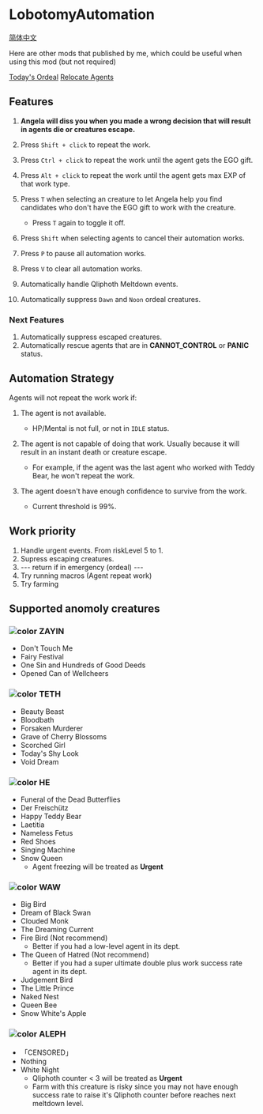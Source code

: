 # LobotomyAutomation
[简体中文](./README-zh-CN.md)

Here are other mods that published by me, which could be useful when using this mod (but not required)

[Today's Ordeal](https://www.nexusmods.com/lobotomycorporation/mods/127)
[Relocate Agents](https://www.nexusmods.com/lobotomycorporation/mods/128)

## Features

1. **Angela will diss you when you made a wrong decision that will result in agents die or creatures escape.**
1. Press `Shift + click` to repeat the work.
2. Press `Ctrl + click` to repeat the work until the agent gets the EGO gift.
3. Press `Alt + click` to repeat the work until the agent gets max EXP of that work type.
4. Press `T` when selecting an creature to let Angela help you find candidates who don't have the EGO gift to work with the creature.
   - Press `T` again to toggle it off.


9. Press `Shift` when selecting agents to cancel their automation works.
10. Press `P` to pause all automation works.
11. Press `V` to clear all automation works.
1. Automatically handle Qliphoth Meltdown events.
3. Automatically suppress `Dawn` and `Noon` ordeal creatures.

### Next Features

1. Automatically suppress escaped creatures.
1. Automatically rescue agents that are in **CANNOT_CONTROL** or **PANIC** status.

## Automation Strategy

Agents will not repeat the work work if:

1. The agent is not available.
   - HP/Mental is not full, or not in `IDLE` status.

2. The agent is not capable of doing that work. Usually because it will result in an instant death or creature escape.
   - For example, if the agent was the last agent who worked with Teddy Bear, he won't repeat the work.

3. The agent doesn't have enough confidence to survive from the work.
   - Current threshold is 99%.

## Work priority

1. Handle urgent events. From riskLevel 5 to 1.
2. Supress escaping creatures.
3. --- return if in emergency (ordeal) ---
4. Try running macros (Agent repeat work)
5. Try farming

## Supported anomoly creatures

### ![color](https://via.placeholder.com/15/1df900/000000?text=+) ZAYIN
- Don't Touch Me
- Fairy Festival
- One Sin and Hundreds of Good Deeds
- Opened Can of Wellcheers

### ![color](https://via.placeholder.com/15/13a2ff/000000?text=+) TETH
- Beauty Beast
- Bloodbath
- Forsaken Murderer
- Grave of Cherry Blossoms
- Scorched Girl
- Today's Shy Look
- Void Dream

### ![color](https://via.placeholder.com/15/fff900/000000?text=+) HE
- Funeral of the Dead Butterflies
- Der Freischütz
- Happy Teddy Bear
- Laetitia
- Nameless Fetus
- Red Shoes
- Singing Machine
- Snow Queen 
  - Agent freezing will be treated as **Urgent**

### ![color](https://via.placeholder.com/15/7B2BF3/000000?text=+) WAW
- Big Bird
- Dream of Black Swan
- Clouded Monk
- The Dreaming Current
- Fire Bird (Not recommend)
  - Better if you had a low-level agent in its dept.
- The Queen of Hatred (Not recommend)
  - Better if you had a super ultimate double plus work success rate agent in its dept.
- Judgement Bird
- The Little Prince
- Naked Nest
- Queen Bee
- Snow White's Apple

### ![color](https://via.placeholder.com/15/ff0000/000000?text=+) ALEPH
- 「CENSORED」
- Nothing
- White Night
  - Qliphoth counter < 3 will be treated as **Urgent**
  - Farm with this creature is risky since you may not have enough success rate to raise it's Qliphoth counter before reaches next meltdown level.
